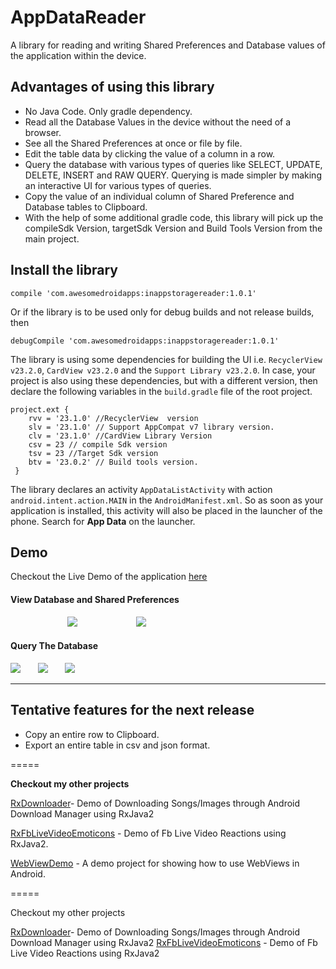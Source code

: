 # AppDataReader

A library for reading and writing Shared Preferences and Database values of the application within the device. 

## Advantages of using this library
* No Java Code. Only gradle dependency.
* Read all the Database Values in the device without the need of a browser.
* See all the Shared Preferences at once or file by file.
* Edit the table data by clicking the value of a column in a row.
* Query the database with various types of queries like SELECT, UPDATE, DELETE, INSERT and RAW QUERY. Querying is made simpler by making an interactive UI for various types of queries.
* Copy the value of an individual column of Shared Preference and Database tables to Clipboard.
* With the help of some additional gradle code, this library will pick up the compileSdk Version, targetSdk Version and  Build Tools Version from the main project.

## Install the library
```
compile 'com.awesomedroidapps:inappstoragereader:1.0.1'
```
Or if the library is to be used only for debug builds and not release builds, then 
```
debugCompile 'com.awesomedroidapps:inappstoragereader:1.0.1'
```

The library is using some dependencies for building the UI i.e. `RecyclerView v23.2.0`, `CardView v23.2.0` and the `Support Library v23.2.0`. In case, your project is also using these dependencies, but with a different version, then declare the following variables in the `build.gradle` file of the root project.

```
project.ext {
    rvv = '23.1.0' //RecyclerView  version
    slv = '23.1.0' // Support AppCompat v7 library version.
    clv = '23.1.0' //CardView Library Version
    csv = 23 // compile Sdk version
    tsv = 23 //Target Sdk version
    btv = '23.0.2' // Build tools version.
 }
```


The library declares an activity `AppDataListActivity` with action `android.intent.action.MAIN` in the `AndroidManifest.xml`. So as soon as your application is installed, this activity will also be placed in the launcher of the phone. Search for **App Data** on the launcher.

## Demo 

Checkout the Live Demo of the application [here](https://appetize.io/app/qvfqvbvjbyvya59bacw4uwrab0)

#### View Database and Shared Preferences

&nbsp; &nbsp; &nbsp;  &nbsp; &nbsp; &nbsp;&nbsp; &nbsp; &nbsp;  &nbsp; &nbsp; &nbsp; ![](images/sharedPreferencesDemoImage.png) &nbsp; &nbsp; &nbsp;  &nbsp; &nbsp; &nbsp; &nbsp; &nbsp; &nbsp;  &nbsp; &nbsp; &nbsp;![](images/databaseImageDemo.png)


#### Query The Database

![](images/selectDemoImage.png) &nbsp; &nbsp; &nbsp; ![](images/rawQueryDemoImage.png) &nbsp; &nbsp; &nbsp; ![](images/insertDemoImage.png)

***


## Tentative features for the next release

* Copy an entire row to Clipboard.
* Export an entire table in csv and json format.

=====

**Checkout my other projects**

[RxDownloader](https://github.com/Ansh1234/RxDownloader)- Demo of Downloading Songs/Images through Android Download Manager using RxJava2

[RxFbLiveVideoEmoticons](https://github.com/Ansh1234/RxFbLiveVideoEmoticons) - Demo of Fb Live Video Reactions using RxJava2. 

[WebViewDemo](https://github.com/Ansh1234/WebViewDemo) - A demo project for showing how to use WebViews in Android.



=====

Checkout my other projects

[RxDownloader](https://github.com/Ansh1234/RxDownloader)- Demo of Downloading Songs/Images through Android Download Manager using RxJava2
[RxFbLiveVideoEmoticons](https://github.com/Ansh1234/RxFbLiveVideoEmoticons) - Demo of Fb Live Video Reactions using RxJava2


